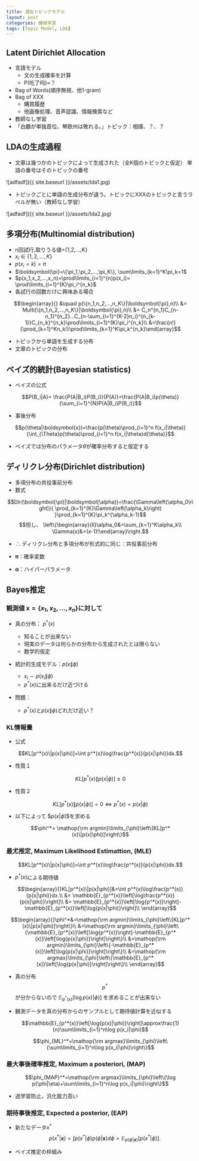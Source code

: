 ```yaml
---
title: 潜在トピックモデル
layout: post
categories: 機械学習
tags: [Topic Model, LDA]
---
```


## Latent Dirichlet Allocation

- 言語モデル
    - 文の生成確率を計算
    - P(吃了吗)=？
- Bag of Words(順序無視、他1-gram)
- Bag of XXX
    - 購買履歴
    - 他画像処理、音声認識、情報検索など
- 教師なし学習
- 「白鵬が単独首位、琴欧州は敗れる。」トピック：相撲、？、？

## LDAの生成過程

- 文章は幾つかのトピックによって生成された（全K個のトピックと仮定）
単語の番号はそのトピックの番号

![adfadf]({{ site.baseurl }}/assets/lda1.jpg)

- トピックごとに単語の生成分布が違う。トピックにXXXのトピックと言うラベルが無い（教師なし学習）

![adfadf]({{ site.baseurl }}/assets/lda2.jpg)

## 多項分布(Multinomial distribution)

- n回試行,取りうる値={1,2,...,K}
- $x_i\in\{1,2,...,K\}$
- $p(x_i=k)=\pi$
- $\boldsymbol{\pi}=\{\pi_1,\pi_2,...,\pi_K\}, \sum\limits_{k=1}^K\pi_k=1$
- $p(x_1,x_2,...,x_n)=\prod\limits_{i=1}^{n}p(x_i)= \prod\limits_{i=1}^{K}\pi_i^{n_k}$
- 各試行の回数だけに興味ある場合

$$\begin{array}{}
&\quad p(\{n_1,n_2,...,n_K\}|\boldsymbol{\pi},n)\\
&= Multi(\{n_1,n_2,...,n_K\}|\boldsymbol{\pi},n)\\
&= C_n^{n_1}C_{n-n_1}^{n_2}...C_{n-\sum_{i=1}^{K-2}n_i}^{n_{k-1}}C_{n_k}^{n_k}\prod\limits_{i=1}^{K}\pi_i^{n_k}\\
&=\frac{n!}{\prod_{k=1}^Kn_k!}\prod\limits_{k=1}^K\pi_k^{n_k}\end{array}$$

- トピックから単語を生成する分布
- 文章のトピックの分布

## ベイズ的統計(Bayesian statistics)

- ベイズの公式

$$P(B_i|A)= \frac{P(A|B_i)P(B_i)}{P(A)}=\frac{P(A|B_i)p(\theta)}{\sum_{i=1}^{N}P(A|B_i)P(B_i)}$$

- 事後分布

$$p(\theta|\boldsymbol{x})=\frac{p(\theta)\prod_{i=1}^n f(x_i|\theta)}{\int_{\Theta}p(\theta)\prod_{i=1}^n f(x_i|\theta)d{\theta}}$$

- ベイズでは分布のパラメータ$\theta$が確率分布すると仮定する

## ディリクレ分布(Dirichlet distribution)


- 多項分布の共役事前分布
- 数式

$$Dir(\boldsymbol{\pi}|\boldsymbol{\alpha})=\frac{\Gamma\left(\alpha_0\right)}{ \prod_{k=1}^{K}\Gamma\left(\alpha_k\right) }\prod_{k=1}^{K}\pi_k^{\alpha_k-1}$$
$$但し、 \left\{\begin{array}{ll}\alpha_0&=\sum_{k=1}^K\alpha_k\\
\Gamma(x)&=(x-1)!\end{array}\right.$$ 

- $\therefore$ ディリクレ分布と多項分布が形式的に同じ：共役事前分布

- $\boldsymbol{\pi}$：確率変数
- $\boldsymbol{\alpha}$：ハイパーパラメータ

## Bayes推定


### 観測値 $\boldsymbol{x}=\{x_1,x_2,...,x_n\}$に対して

- 真の分布： $p^*(x)$
    - 知ることが出来ない
    - 現実のデータは何らかの分布から生成されたとは限らない
    - 数学的仮定

- 統計的生成モデル：$p({x}\|{\phi})$

    - $x_i \sim p(x_i\|\phi)$
    - $p^*(x)$に出来るだけ近づける

- 問題：
    - $p^*(x)$と$p(x\|\phi)$どれだけ近い？

### KL情報量

- 公式

$$KL[p^*(x)\|p(x|\phi)]=\int p^*(x)\log\frac{p^*(x)}{p(x|\phi)}dx.$$

- 性質１

$$KL[p^*(x)\|p(x|\phi)] \geq 0$$

- 性質２

$$KL[p^*(x)\|p(x|\phi)] = 0\Leftrightarrow p^*(x)=p(x|\phi)$$

- 以下によって
\$$p(x|\phi)$$を求める

$$\phi^*= \mathop{\rm argmin}\limits_{\phi}\left\{KL[p^*(x)\|p(x|\phi)]\right\}$$

### 最尤推定, Maximum Likelihood Estimattion, (MLE)

$$KL[p^*(x)\|p(x|\phi)]=\int p^*(x)\log\frac{p^*(x)}{p(x|\phi)}dx.$$

- $p^*(x)$による期待値

$$\begin{array}{}KL[p^*(x)\|p(x|\phi)]&=\int p^*(x)\log\frac{p^*(x)}{p(x|\phi)}dx.\\
&= \mathbb{E}_{p^*(x)}\left[\log\frac{p^*(x)}{p(x|\phi)}\right]\\
&= \mathbb{E}_{p^*(x)}\left[\log{p^*(x)}\right]-\mathbb{E}_{p^*(x)}\left[\log{p(x|\phi)}\right]\\
\end{array}$$

$$\begin{array}{}\phi^*&=\mathop{\rm argmin}\limits_{\phi}\left\{KL[p^*(x)\|p(x|\phi)]\right\}\\
&=\mathop{\rm argmin}\limits_{\phi}\left\{\mathbb{E}_{p^*(x)}\left[\log{p^*(x)}\right]-\mathbb{E}_{p^*(x)}\left[\log{p(x|\phi)}\right]\right\}\\
&=\mathop{\rm argmin}\limits_{\phi}\left\{-\mathbb{E}_{p^*(x)}\left[\log{p(x|\phi)}\right]\right\}\\
&=\mathop{\rm argmax}\limits_{\phi}\left\{\mathbb{E}_{p^*(x)}\left[\log{p(x|\phi)}\right]\right\}\\
\end{array}$$

- 真の分布
$$p^{*}$$
が分からないので
$\mathbb{E}_{p^*(x)}\left[\log{p(x)|\phi)}\right]$
を求めることが出来ない

- 観測データを真の分布からのサンプルとして期待値計算を近似する

$$\mathbb{E}_{p^*(x)}\left[\log{p(x)|\phi)}\right]\approx\frac{1}{n}\sum\limits_{i=1}^n\log p(x_i|\phi)$$

$$\phi_{ML}^*=\mathop{\rm argmax}\limits_{\phi}\left\{\sum\limits_{i=1}^n\log p(x_i|\phi)\right\}$$

### 最大事後確率推定, Maximum a posteriori, (MAP)

$$\phi_{MAP}^*=\mathop{\rm argmax}\limits_{\phi}\left\{\log p(\phi|\eta)+\sum\limits_{i=1}^n\log p(x_i|\phi)\right\}$$

- 過学習防止，汎化能力高い

### 期待事後推定, Expected a posterior, (EAP)

- 新たなデータ$x^*$
$$p(x^*|\boldsymbol{x})=\int p(x^*|\phi)p(\phi|\boldsymbol{x})d\phi= \mathbb{E}_{p(\phi|\boldsymbol{x})}\left[p(x^*|\phi)\right].$$

- ベイズ推定の枠組み


